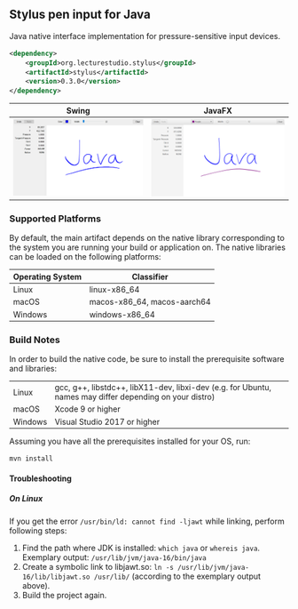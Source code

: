 ## Stylus pen input for Java

Java native interface implementation for pressure-sensitive input devices.

```xml
<dependency>
    <groupId>org.lecturestudio.stylus</groupId>
    <artifactId>stylus</artifactId>
    <version>0.3.0</version>
</dependency>
```

Swing                      |  JavaFX
:-------------------------:|:-------------------------:
![lecturePresenter Screenshot](doc/readme/stylus-swing.png)  |  ![lectureEditor Screenshot](doc/readme/stylus-javafx.png)

### Supported Platforms
By default, the main artifact depends on the native library corresponding to the system you are running your build or application on.
The native libraries can be loaded on the following platforms:

| Operating System | Classifier                  |
| ---------------- |-----------------------------|
| Linux            | linux-x86_64                |
| macOS            | macos-x86_64, macos-aarch64 |
| Windows          | windows-x86_64              |

### Build Notes

In order to build the native code, be sure to install the prerequisite software and libraries:

<table>
  <tr>
    <td>Linux</td>
    <td>gcc, g++, libstdc++, libX11-dev, libxi-dev (e.g. for Ubuntu, names may differ depending on your distro)</td>
  </tr>
  <tr>
    <td>macOS</td>
    <td>Xcode 9 or higher</td>
  </tr>
  <tr>
    <td>Windows</td>
    <td>Visual Studio 2017 or higher</td>
  </tr>
</table>

Assuming you have all the prerequisites installed for your OS, run:

```
mvn install
```

#### Troubleshooting

##### On Linux
If you get the error `/usr/bin/ld: cannot find -ljawt` while linking, perform following steps:
1. Find the path where JDK is installed: `which java` or `whereis java`.
   Exemplary output: `/usr/lib/jvm/java-16/bin/java`
2. Create a symbolic link to libjawt.so: `ln -s /usr/lib/jvm/java-16/lib/libjawt.so /usr/lib/` (according to the exemplary output above).
3. Build the project again.
